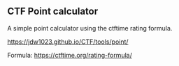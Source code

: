CTF Point calculator
---

A simple point calculator using the ctftime rating formula.

 https://jdw1023.github.io/CTF/tools/point/


Formula: https://ctftime.org/rating-formula/
